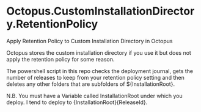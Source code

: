 # Octopus.CustomInstallationDirectory.RetentionPolicy
Apply Retention Policy to Custom Installation Directory in Octopus

Octopus stores the custom installation directory if you use it but does not apply the retention policy for some reason.

The powershell script in this repo checks the deployment journal, gets the number of releases to keep from your retention policy setting and then deletes any other folders that are subfolders of ${InstallationRoot}.

N.B. You must have a Variable called InstallationRoot under which you deploy. I tend to deploy to {InstallationRoot}\{ReleaseId}.
